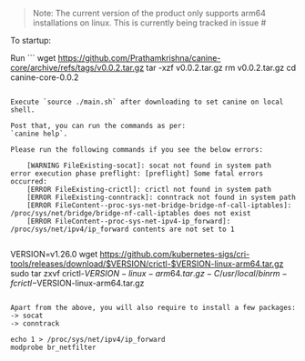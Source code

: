 > Note: The current version of the product only supports arm64 installations on linux. This is currently being tracked in issue #

To startup:

Run ```
wget https://github.com/Prathamkrishna/canine-core/archive/refs/tags/v0.0.2.tar.gz
tar -xzf v0.0.2.tar.gz
rm v0.0.2.tar.gz
cd canine-core-0.0.2
```

Execute `source ./main.sh` after downloading to set canine on local shell.

Post that, you can run the commands as per:
`canine help`.

Please run the following commands if you see the below errors:

	[WARNING FileExisting-socat]: socat not found in system path
error execution phase preflight: [preflight] Some fatal errors occurred:
	[ERROR FileExisting-crictl]: crictl not found in system path
	[ERROR FileExisting-conntrack]: conntrack not found in system path
	[ERROR FileContent--proc-sys-net-bridge-bridge-nf-call-iptables]: /proc/sys/net/bridge/bridge-nf-call-iptables does not exist
	[ERROR FileContent--proc-sys-net-ipv4-ip_forward]: /proc/sys/net/ipv4/ip_forward contents are not set to 1


```
VERSION=v1.26.0
wget https://github.com/kubernetes-sigs/cri-tools/releases/download/$VERSION/crictl-$VERSION-linux-arm64.tar.gz
sudo tar zxvf crictl-$VERSION-linux-arm64.tar.gz -C /usr/local/bin
rm -f crictl-$VERSION-linux-arm64.tar.gz
```

Apart from the above, you will also require to install a few packages:
-> socat
-> conntrack

echo 1 > /proc/sys/net/ipv4/ip_forward
modprobe br_netfilter


